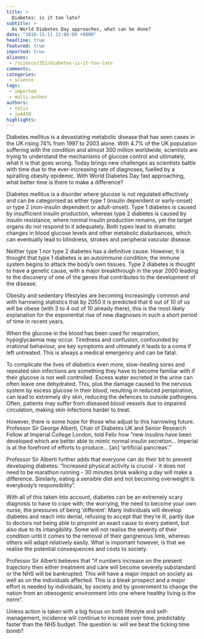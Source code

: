 ```yaml
---
title: >
  Diabetes: is it too late?
subtitle: >
  As World Diabetes Day approaches, what can be done?
date: "2010-11-11 21:06:09 +0000"
headline: true
featured: true
imported: true
aliases:
 - /science/352/diabetes-is-it-too-late
comments:
categories:
 - science
tags:
 - imported
 - multi-author
authors:
 - felix
 - jw4410
highlights:
---
```


Diabetes mellitus is a devastating metabolic disease that has seen cases in the UK rising 74% from 1997 to 2003 alone. With 4.7% of the UK population suffering with the condition and almost 300 million worldwide, scientists are trying to understand the mechanisms of glucose control and ultimately, what it is that goes wrong. Today brings new challenges as scientists battle with time due to the ever-increasing rate of diagnoses, fuelled by a spiralling obesity epidemic. With World Diabetes Day fast approaching, what better time is there to make a difference?

Diabetes mellitus is a disorder where glucose is not regulated effectively and can be categorised as either type 1 (insulin dependent or early-onset) or type 2 (non-insulin dependent or adult-onset). Type 1 diabetes is caused by insufficient insulin production, whereas type 2 diabetes is caused by insulin resistance, where normal insulin production remains, yet the target organs do not respond to it adequately. Both types lead to dramatic changes in blood glucose levels and other metabolic disturbances, which can eventually lead to blindness, strokes and peripheral vascular disease.

Neither type 1 nor type 2 diabetes has a definitive cause. However, it is thought that type 1 diabetes is an autoimmune condition; the immune system begins to attack the body’s own tissues. Type 2 diabetes is thought to have a genetic cause, with a major breakthrough in the year 2000 leading to the discovery of one of the genes that contributes to the development of the disease.

Obesity and sedentary lifestyles are becoming increasingly common and with harrowing statistics that by 2050 it is predicted that 6 out of 10 of us will be obese (with 3 to 4 out of 10 already there), this is the most likely explanation for the exponential rise of new diagnoses in such a short period of time in recent years.

When the glucose in the blood has been used for respiration, hypoglycaemia may occur. Tiredness and confusion, confounded by irrational behaviour, are key symptoms and ultimately it leads to a coma if left untreated. This is always a medical emergency and can be fatal.

To complicate the lives of diabetics even more, slow-healing sores and repeated skin infections are something they have to become familiar with if their glucose is not well controlled. Excess water excreted in the urine can often leave one dehydrated. This, plus the damage caused to the nervous system by excess glucose in their blood, resulting in reduced perspiration, can lead to extremely dry skin, reducing the defences to outside pathogens. Often, patients may suffer from diseased blood vessels due to impaired circulation, making skin infections harder to treat.

However, there is some hope for those who adjust to this harrowing future. Professor Sir George Alberti, Chair of Diabetes UK and Senior Research Fellow at Imperial College London, told Felix how “new insulins have been developed which are better able to mimic normal insulin secretion… Imperial is at the forefront of efforts to produce… [an] ‘artificial pancreas’.”

Professor Sir Alberti further adds that everyone can do their bit to prevent developing diabetes: “Increased physical activity is crucial - it does not need to be marathon running - 30 minutes brisk walking a day will make a difference. Similarly, eating a sensible diet and not becoming overweight is everybody’s responsibility”.

With all of this taken into account, diabetes can be an extremely scary diagnosis to have to cope with; the worrying, the need to become your own nurse, the pressures of being ‘different’. Many individuals will develop diabetes and reach into denial, refusing to accept that they’re ill, partly due to doctors not being able to pinpoint an exact cause to every patient, but also due to its intangibility. Some will not realise the severity of their condition until it comes to the removal of their gangrenous limb, whereas others will adapt relatively easily. What is important however, is that we realise the potential consequences and costs to society.

Professor Sir Alberti believes that “if numbers increase on the present trajectory then either treatment and care will become severely substandard or the NHS will be bankrupted. This will have a major impact on society as well as on the individuals affected. This is a bleak prospect and a major effort is needed by individuals, by society and by government to change the nation from an obesogenic environment into one where healthy living is the norm”.

Unless action is taken with a big focus on both lifestyle and self-management, incidence will continue to increase over time, predictably faster than the NHS budget. The question is: will we beat the ticking time bomb?

